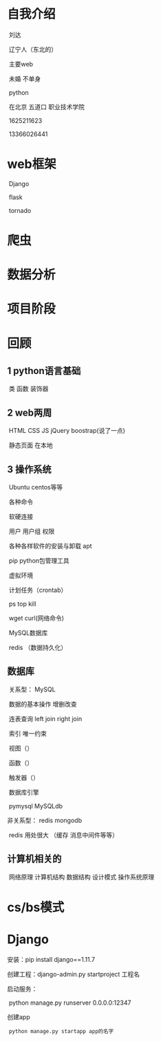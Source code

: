 # 自我介绍

​	刘达

​	辽宁人（东北的）

​	主要web

​	未婚 不单身

​	python

​	在北京 五道口 职业技术学院

​	1625211623

​	13366026441

# web框架

​	Django 

​	flask

​	tornado

# 爬虫

# 数据分析

# 项目阶段

# 回顾

##  1 python语言基础

​	类 函数 装饰器

##   2 web两周

​		HTML  CSS JS jQuery boostrap(说了一点)

​		静态页面 在本地 

## 3 操作系统

​		Ubuntu centos等等

​	各种命令	

​	软硬连接

​	用户 用户组 权限

​	各种各样软件的安装与卸载 apt

​	pip python包管理工具

​	虚拟环境 

​	计划任务（crontab）

​	ps top kill

​	wget curl(网络命令)

​	MySQL数据库

​	redis （数据持久化）

## 数据库

​	关系型： MySQL

​		数据的基本操作 增删改查

​					连表查询 left join  right join 

​					索引 唯一约束 

​					视图（）

​					函数（）

​					触发器（）

​					数据库引擎

​		pymysql MySQLdb 

非关系型： redis mongodb

​	redis 用处很大 （缓存 消息中间件等等）

## 计算机相关的

​	网络原理 计算机结构 数据结构 设计模式 操作系统原理

# cs/bs模式

# Django

安装：pip install django==1.11.7 

创建工程：django-admin.py startproject 工程名

启动服务：

​	python manage.py runserver 0.0.0.0:12347



创建app

​	 `python manage.py startapp app的名字`	

# 